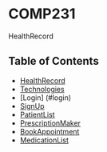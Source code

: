# COMP231
HealthRecord

## Table of Contents
* [HealthRecord](#HealthRecord)
* [Technologies](#technologies)
* [Login] (#login)
* [SignUp](#sign-up)
* [PatientList](#patient-list)
* [PrescriptionMaker](#prescription-maker)
* [BookAppointment](#book-appointment)
* [MedicationList](#medication-list)

